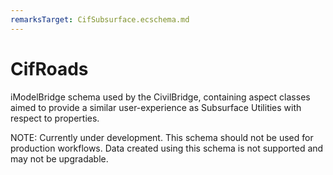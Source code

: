 ```yaml
---
remarksTarget: CifSubsurface.ecschema.md
---
```


# CifRoads

iModelBridge schema used by the CivilBridge, containing aspect classes aimed to provide a similar user-experience as Subsurface Utilities with respect to properties.

NOTE: Currently under development. This schema should not be used for production workflows. Data created using this schema is not supported and may not be upgradable.